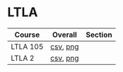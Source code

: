 # LTLA

| Course | Overall | Section |
| ------ | ------- | ------- |
| LTLA 105 | [csv](https://github.com/UCSD-Historical-Enrollment-Data/2025Winter/blob/main/overall/LTLA%20105.csv), [png](https://raw.githubusercontent.com/UCSD-Historical-Enrollment-Data/2025Winter/main/plot_overall/LTLA%20105.png) |  |
| LTLA 2 | [csv](https://github.com/UCSD-Historical-Enrollment-Data/2025Winter/blob/main/overall/LTLA%202.csv), [png](https://raw.githubusercontent.com/UCSD-Historical-Enrollment-Data/2025Winter/main/plot_overall/LTLA%202.png) |  |
